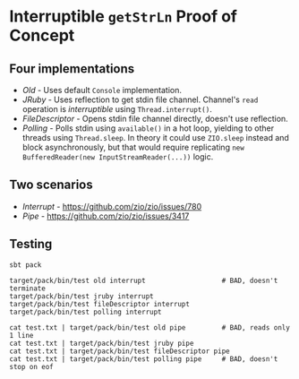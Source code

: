 # Interruptible `getStrLn` Proof of Concept

## Four implementations

* _Old_ - Uses default `Console` implementation.
* _JRuby_ - Uses reflection to get stdin file channel. Channel's `read` operation is _interruptible_ using `Thread.interrupt()`.
* _FileDescriptor_ - Opens stdin file channel directly, doesn't use reflection.
* _Polling_ - Polls stdin using `available()` in a hot loop, yielding to other threads using `Thread.sleep`. In theory it could use `ZIO.sleep` instead and block asynchronously, but that would require replicating `new BufferedReader(new InputStreamReader(...))` logic.

## Two scenarios

* _Interrupt_ - https://github.com/zio/zio/issues/780
* _Pipe_ - https://github.com/zio/zio/issues/3417

## Testing
```
sbt pack

target/pack/bin/test old interrupt                   # BAD, doesn't terminate
target/pack/bin/test jruby interrupt
target/pack/bin/test fileDescriptor interrupt
target/pack/bin/test polling interrupt

cat test.txt | target/pack/bin/test old pipe         # BAD, reads only 1 line
cat test.txt | target/pack/bin/test jruby pipe
cat test.txt | target/pack/bin/test fileDescriptor pipe
cat test.txt | target/pack/bin/test polling pipe     # BAD, doesn't stop on eof
```
